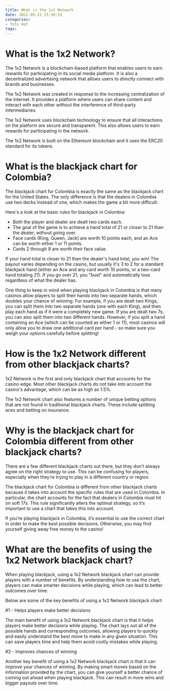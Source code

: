 ```yaml
---
title: What is the 1x2 Network
date: 2022-09-23 15:50:53
categories:
- Toto Hot
tags:
---
```



#  What is the 1x2 Network?

The 1x2 Network is a blockchain-based platform that enables users to earn rewards for participating in its social media platform. It is also a decentralized advertising network that allows users to directly connect with brands and businesses.

The 1x2 Network was created in response to the increasing centralization of the internet. It provides a platform where users can share content and interact with each other without the interference of third-party intermediaries.

The 1x2 Network uses blockchain technology to ensure that all interactions on the platform are secure and transparent. This also allows users to earn rewards for participating in the network.

The 1x2 Network is built on the Ethereum blockchain and it uses the ERC20 standard for its tokens.

#  What is the blackjack chart for Colombia?

The blackjack chart for Colombia is exactly the same as the blackjack chart for the United States. The only difference is that the dealers in Colombia use two decks instead of one, which makes the game a bit more difficult.

Here's a look at the basic rules for blackjack in Colombia: 

- Both the player and dealer are dealt two cards each.
- The goal of the game is to achieve a hand total of 21 or closer to 21 than the dealer, without going over.
- Face cards (King, Queen, Jack) are worth 10 points each, and an Ace can be worth either 1 or 11 points.
- Cards 2 through 9 are worth their face value.

If your hand total is closer to 21 than the dealer's hand total, you win! The payout varies depending on the casino, but usually it's 3 to 2 for a standard blackjack hand (either an Ace and any card worth 10 points, or a two-card hand totaling 21). If you go over 21, you "bust" and automatically lose regardless of what the dealer has.

One thing to keep in mind when playing blackjack in Colombia is that many casinos allow players to split their hands into two separate hands, which doubles your chance of winning. For example, if you are dealt two Kings, you can split them into two separate hands (one with each King), and then play each hand as if it were a completely new game. If you are dealt two 7s, you can also split them into two different hands. However, if you split a hand containing an Ace (which can be counted as either 1 or 11), most casinos will only allow you to draw one additional card per hand - so make sure you weigh your options carefully before splitting!

#  How is the 1x2 Network different from other blackjack charts?

1x2 Network is the first and only blackjack chart that accounts for the casino edge. Most other blackjack charts do not take into account the casino's advantage, which can be as high as 1.5%. 

The 1x2 Network chart also features a number of unique betting options that are not found in traditional blackjack charts. These include splitting aces and betting on insurance.

#  Why is the blackjack chart for Colombia different from other blackjack charts?

There are a few different blackjack charts out there, but they don’t always agree on the right strategy to use. This can be confusing for players, especially when they’re trying to play in a different country or region.

The blackjack chart for Colombia is different from other blackjack charts because it takes into account the specific rules that are used in Colombia. In particular, the chart accounts for the fact that dealers in Colombia must hit on soft 17s. This rule significantly alters the optimal strategy, so it’s important to use a chart that takes this into account.

If you’re playing blackjack in Colombia, it’s essential to use the correct chart in order to make the best possible decisions. Otherwise, you may find yourself giving away free money to the casino!

#  What are the benefits of using the 1x2 Network blackjack chart?

When playing blackjack, using a 1x2 Network blackjack chart can provide players with a number of benefits. By understanding how to use the chart, players can make smarter decisions while playing, which can lead to better outcomes over time.

Below are some of the key benefits of using a 1x2 Network blackjack chart:

#1 - Helps players make better decisions

The main benefit of using a 1x2 Network blackjack chart is that it helps players make better decisions while playing. The chart lays out all of the possible hands and corresponding outcomes, allowing players to quickly and easily understand the best move to make in any given situation. This can save players time and help them avoid costly mistakes while playing.

#2 - Improves chances of winning

Another key benefit of using a 1x2 Network blackjack chart is that it can improve your chances of winning. By making smart moves based on the information provided by the chart, you can give yourself a better chance of coming out ahead when playing blackjack. This can result in more wins and bigger payouts over time.